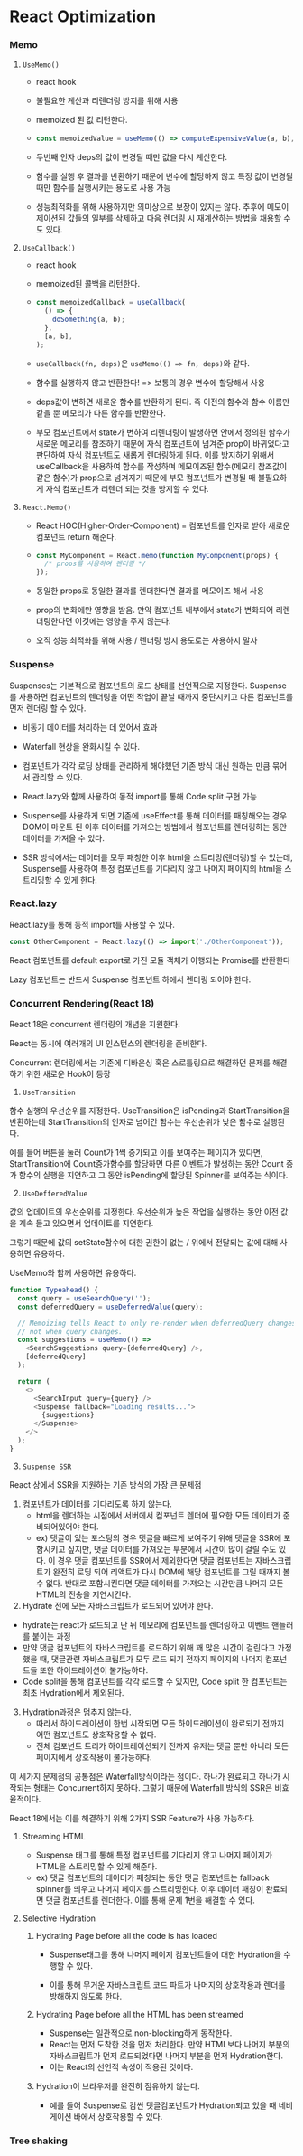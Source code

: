 # React Optimization



### Memo

1. `UseMemo()`

   - react hook

   - 불필요한 계산과 리렌더링 방지를 위해 사용

   - memoized 된 값 리턴한다.

   - ```javascript
     const memoizedValue = useMemo(() => computeExpensiveValue(a, b), [a, b]);
     ```

   - 두번째 인자 deps의 값이 변경될 때만 값을 다시 계산한다.
   - 함수를 실행 후 결과를 반환하기 때문에 변수에 할당하지 않고 특정 값이 변경될때만 함수를 실행시키는 용도로 사용 가능
   - 성능최적화를 위해 사용하지만 의미상으로 보장이 있지는 않다. 추후에 메모이제이션된 값들의 일부를 삭제하고 다음 렌더링 시 재계산하는 방법을 채용할 수도 있다.

2. `UseCallback()`

   - react hook

   - memoized된 콜백을 리턴한다.

   - ```javascript
     const memoizedCallback = useCallback(
       () => {
         doSomething(a, b);
       },
       [a, b],
     );
     ```

   - `useCallback(fn, deps)`은 `useMemo(() => fn, deps)`와 같다.

   - 함수를 실행하지 않고 반환한다! => 보통의 경우 변수에 할당해서 사용

   - deps값이 변하면 새로운 함수를 반환하게 된다. 즉 이전의 함수와 함수 이름만 같을 뿐 메모리가 다른 함수를 반환한다.

   - 부모 컴포넌트에서 state가 변하여 리렌더링이 발생하면 안에서 정의된 함수가 새로운 메모리를 참조하기 때문에 자식 컴포넌트에 넘겨준 prop이 바뀌었다고 판단하여 자식 컴포넌트도 새롭게 렌더링하게 된다. 이를 방지하기 위해서 useCallback을 사용하여 함수를 작성하며 메모이즈된 함수(메모리 참조값이 같은 함수)가 prop으로 넘겨지기 때문에 부모 컴포넌트가 변경될 때 불필요하게 자식 컴포넌트가 리렌더 되는 것을 방지할 수 있다.

3. `React.Memo()`

   - React HOC(Higher-Order-Component) = 컴포넌트를 인자로 받아 새로운 컴포넌트 return 해준다.

   - ```javascript
     const MyComponent = React.memo(function MyComponent(props) {
       /* props를 사용하여 렌더링 */
     });
     ```

   - 동일한 props로 동일한 결과를 렌더한다면 결과를 메모이즈 해서 사용

   - prop의 변화에만 영향을 받음. 만약 컴포넌트 내부에서 state가 변화되어 리렌더링한다면 이것에는 영향을 주지 않는다.

   - 오직 성능 최적화를 위해 사용 / 렌더링 방지 용도로는 사용하지 말자



### Suspense

Suspenses는 기본적으로 컴포넌트의 로드 상태를 선언적으로 지정한다. Suspense를 사용하면 컴포넌트의 렌더링을 어떤 작업이 끝날 때까지 중단시키고 다른 컴포넌트를 먼저 렌더링 할 수 있다. 



- 비동기 데이터를 처리하는 데 있어서 효과

- Waterfall 현상을 완화시킬 수 있다.
- 컴포넌트가 각각 로딩 상태를 관리하게 해야했던 기존 방식 대신 원하는 만큼 묶어서 관리할 수 있다.
- React.lazy와 함께 사용하여 동적 import를 통해 Code split 구현 가능
- Suspense를 사용하게 되면 기존에 useEffect를 통해 데이터를 패칭해오는 경우 DOM이 마운트 된 이후 데이터를 가져오는 방법에서 컴포넌트를 렌더링하는 동안 데이터를 가져올 수 있다.
- SSR 방식에서는 데이터를 모두 패칭한 이후 html을 스트리밍(렌더링)할 수 있는데, Suspense를 사용하여 특정 컴포넌트를 기다리지 않고 나머지 페이지의 html을 스트리밍할 수 있게 한다.





### React.lazy

React.lazy를 통해 동적 import를 사용할 수 있다.

```javascript
const OtherComponent = React.lazy(() => import('./OtherComponent'));
```

React 컴포넌트를 default export로 가진 모듈 객체가 이행되는 Promise를 반환한다

Lazy 컴포넌트는 반드시 Suspense 컴포넌트 하에서 렌더링 되어야 한다.





### Concurrent Rendering(React 18)

React 18은 concurrent 렌더링의 개념을 지원한다.

React는 동시에 여러개의 UI 인스턴스의 렌더링을 준비한다.

Concurrent 렌더링에서는 기존에 디바운싱 혹은 스로틀링으로 해결하던 문제를 해결하기 위한 새로운 Hook이 등장

1. `UseTransition`

함수 실행의 우선순위를 지정한다. UseTransition은 isPending과 StartTransition을 반환하는데 StartTransition의 인자로 넘어간 함수는 우선순위가 낮은 함수로 실행된다.

예를 들어 버튼을 눌러 Count가 1씩 증가되고 이를 보여주는 페이지가 있다면, StartTransition에 Count증가함수를 할당하면 다른 이벤트가 발생하는 동안 Count 증가 함수의 실행을 지연하고 그 동안 isPending에 할당된 Spinner를 보여주는 식이다.



2. `UseDefferedValue`

값의 업데이트의 우선순위를 지정한다. 우선순위가 높은 작업을 실행하는 동안 이전 값을 계속 들고 있으면서 업데이트를 지연한다.

그렇기 때문에 값의 setState함수에 대한 권한이 없는 / 위에서 전달되는 값에 대해 사용하면 유용하다.

UseMemo와 함께 사용하면 유용하다.

```javascript
function Typeahead() {
  const query = useSearchQuery('');
  const deferredQuery = useDeferredValue(query);

  // Memoizing tells React to only re-render when deferredQuery changes,
  // not when query changes.
  const suggestions = useMemo(() =>
    <SearchSuggestions query={deferredQuery} />,
    [deferredQuery]
  );

  return (
    <>
      <SearchInput query={query} />
      <Suspense fallback="Loading results...">
        {suggestions}
      </Suspense>
    </>
  );
}
```



3. `Suspense SSR`

React 상에서 SSR을 지원하는 기존 방식의 가장 큰 문제점

1. 컴포넌트가 데이터를 기다리도록 하지 않는다.
   - html을 렌더하는 시점에서 서버에서 컴포넌트 렌더에 필요한 모든 데이터가 준비되어있어야 한다.
   - ex) 댓글이 있는 포스팅의 경우 댓글을 빠르게 보여주기 위해 댓글을 SSR에 포함시키고 싶지만, 댓글 데이터를 가져오는 부분에서 시간이 많이 걸릴 수도 있다. 이 경우 댓글 컴포넌트를 SSR에서 제외한다면 댓글 컴포넌트는 자바스크립트가 완전히 로딩 되어 리액트가 다시 DOM에 해당 컴포넌트를 그릴 때까지 볼 수 없다. 반대로 포함시킨다면 댓글 데이터를 가져오는 시간만큼 나머지 모든 HTML의 전송을 지연시킨다.
2.  Hydrate 전에 모든 자바스크립트가 로드되어 있어야 한다.
   - hydrate는 react가 로드되고 난 뒤 메모리에 컴포넌트를 렌더링하고 이벤트 핸들러를 붙이는 과정
   - 만약 댓글 컴포넌트의 자바스크립트를 로드하기 위해 꽤 많은 시간이 걸린다고 가정했을 때, 댓글관련 자바스크립트가 모두 로드 되기 전까지 페이지의 나머지 컴포넌트들 또한 하이드레이션이 불가능하다.
   - Code split을 통해 컴포넌트를 각각 로드할 수 있지만, Code split 한 컴포넌트는 최초 Hydration에서 제외된다.
3. Hydration과정은 멈추지 않는다.
   - 따라서 하이드레이션이 한번 시작되면 모든 하이드레이션이 완료되기 전까지 어떤 컴포넌트도 상호작용할 수 없다.
   - 전체 컴포넌트 트리가 하이드레이션되기 전까지 유저는 댓글 뿐만 아니라 모든 페이지에서 상호작용이 불가능하다.



이 세가지 문제점의 공통점은 Waterfall방식이라는 점이다. 하나가 완료되고 하나가 시작되는 형태는 Concurrent하지 못하다. 그렇기 때문에 Waterfall 방식의 SSR은 비효율적이다.



React 18에서는 이를 해결하기 위해 2가지 SSR Feature가 사용 가능하다.

1. Streaming HTML

   - Suspense 태그를 통해 특정 컴포넌트를 기다리지 않고 나머지 페이지가 HTML을 스트리밍할 수 있게 해준다.
   - ex) 댓글 컴포넌트의 데이터가 패칭되는 동안 댓글 컴포넌트는 fallback spinner를 띄우고 나머지 페이지를 스트리밍한다. 이후 데이터 패칭이 완료되면 댓글 컴포넌트를 렌더한다. 이를 통해 문제 1번을 해결할 수 있다.

2. Selective Hydration

   1. Hydrating Page before all the code is has loaded

      - Suspense태그를 통해 나머지 페이지 컴포넌트들에 대한 Hydration을 수행할 수 있다.

      - 이를 통해 무거운 자바스크립트 코드 파트가 나머지의 상호작용과 렌더를 방해하지 않도록 한다.

   2. Hydrating Page before all the HTML has been streamed

      - Suspense는 일관적으로 non-blocking하게 동작한다.
      - React는 먼저 도착한 것을 먼저 처리한다. 만약 HTML보다 나머지 부분의 자바스크립트가 먼저 로드되었다면 나머지 부분을 먼저 Hydration한다.
      - 이는 React의 선언적 속성이 적용된 것이다.

   3. Hydration이 브라우저를 완전히 점유하지 않는다.

      - 예를 들어 Suspense로 감싼 댓글컴포넌트가 Hydration되고 있을 때 네비게이션 바에서 상호작용할 수 있다.

### Tree shaking





